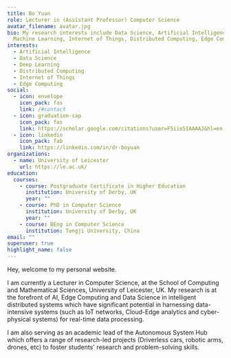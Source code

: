 ```yaml
---
title: Bo Yuan
role: Lecturer in (Assistant Professor) Computer Science
avatar_filename: avatar.jpg
bio: My research interests include Data Science, Artificial Intelligence,
  Machine Learning, Internet of Things, Distributed Computing, Edge Computing
interests:
  - Artificial Intelligence
  - Data Science
  - Deep Learning
  - Distributed Computing
  - Internet of Things
  - Edge Computing
social:
  - icon: envelope
    icon_pack: fas
    link: /#contact
  - icon: graduation-cap
    icon_pack: fas
    link: https://scholar.google.com/citations?user=F5iio5IAAAAJ&hl=en
  - icon: linkedin
    icon_pack: fab
    link: https://linkedin.com/in/dr-boyuan
organizations:
  - name: University of Leicester
    url: https://le.ac.uk/
education:
  courses:
    - course: Postgraduate Certificate in Higher Education
      institution: University of Derby, UK
      year: ""
    - course: PhD in Computer Science
      institution: University of Derby, UK
      year: ""
    - course: BEng in Computer Science
      institution: Tongji University, China
email: ""
superuser: true
highlight_name: false
---
```

<p style='text-align: justify;'>

Hey, welcome to my personal website.

I am currently a Lecturer in Computer Science, at the School of Computing and Mathematical Sciences, University of Leicester, UK.  My research is at the forefront of AI, Edge Computing and Data Science in intelligent distributed systems which have significant potential in harnessing data-intensive systems (such as IoT networks, Cloud-Edge analytics and cyber-physical systems) for real-time data processing.

I am also serving as an academic lead of the Autonomous System Hub which offers a range of research-led projects (Driverless cars, robotic arms, drones, etc) to foster students' research and problem-solving skills. </p>